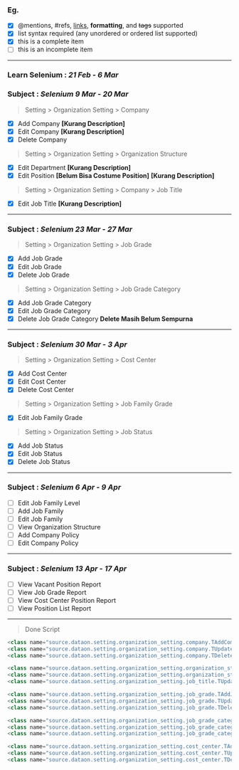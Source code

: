 ### Eg.
- [x] @mentions, #refs, [links](), **formatting**, and <del>tags</del> supported
- [x] list syntax required (any unordered or ordered list supported)
- [x] this is a complete item
- [ ] this is an incomplete item
---

### Learn Selenium       : *21 Feb - 6 Mar*

### Subject              : *Selenium 9 Mar - 20 Mar*
> Setting > Organization Setting > Company
- [x] Add Company **[Kurang Description]**
- [x] Edit Company **[Kurang Description]**
- [x] Delete Company  
> Setting > Organization Setting >  Organization Structure
- [x] Edit Department **[Kurang Description]**
- [x] Edit Position **[Belum Bisa Costume Position]** **[Kurang Description]**
> Setting > Organization Setting > Company > Job Title
- [x] Edit Job Title **[Kurang Description]**
---
	
### Subject              : *Selenium 23 Mar - 27 Mar*
> Setting > Organization Setting > Job Grade
- [x] Add Job Grade 
- [x] Edit Job Grade
- [x] Delete Job Grade 
> Setting > Organization Setting > Job Grade Category
- [x] Add Job Grade Category
- [x] Edit Job Grade Category 
- [x] Delete Job Grade Category  **Delete Masih Belum Sempurna**
---

### Subject              :  *Selenium 30 Mar - 3 Apr*
> Setting > Organization Setting > Cost Center
- [x] Add Cost Center  
- [x] Edit Cost Center
- [x] Delete Cost Center
> Setting > Organization Setting > Job Family Grade
- [x] Edit Job Family Grade
> Setting > Organization Setting > Job Status
- [x] Add Job Status
- [x] Edit Job Status
- [x] Delete Job Status
---

### Subject              :  *Selenium 6 Apr - 9 Apr*
- [ ] Edit Job Family Level  
- [ ] Add Job Family
- [ ] Edit Job Family 
- [ ] View Organization Structure
- [ ] Add Company Policy
- [ ] Edit Company Policy
---

### Subject              :  *Selenium 13 Apr - 17 Apr*
- [ ] View Vacant Position Report   
- [ ] View Job Grade Report
- [ ] View Cost Center Position Report  
- [ ] View Position List Report
---

> Done Script
```JAVA
<class name="source.dataon.setting.organization_setting.company.TAddCompany"/>
<class name="source.dataon.setting.organization_setting.company.TUpdateCompany"/>
<class name="source.dataon.setting.organization_setting.company.TDeleteCompany"/>

<class name="source.dataon.setting.organization_setting.organization_structure.TUpdateDepartement"/>
<class name="source.dataon.setting.organization_setting.organization_structure.TUpdatePosition"/>
<class name="source.dataon.setting.organization_setting.job_title.TUpdateJobTitle"/>

<class name="source.dataon.setting.organization_setting.job_grade.TAddJobGrade"/>
<class name="source.dataon.setting.organization_setting.job_grade.TUpdateJobGrade"/>
<class name="source.dataon.setting.organization_setting.job_grade.TDeleteJobGrade"/>

<class name="source.dataon.setting.organization_setting.job_grade_category.TAddJobGradeCategory"/>
<class name="source.dataon.setting.organization_setting.job_grade_category.TUpdateJobGradeCategory"/>
<class name="source.dataon.setting.organization_setting.job_grade_category.TDeleteJobGradeCategory"/>

<class name="source.dataon.setting.organization_setting.cost_center.TAddCostCenter"/>
<class name="source.dataon.setting.organization_setting.cost_center.TUpdateCostCenter"/>
<class name="source.dataon.setting.organization_setting.cost_center.TDeleteCostCenter"/>
```

	
	 
	 
	
	  

	
	 
	
	 
	 
	 
    
	
	 
	
	 
	

